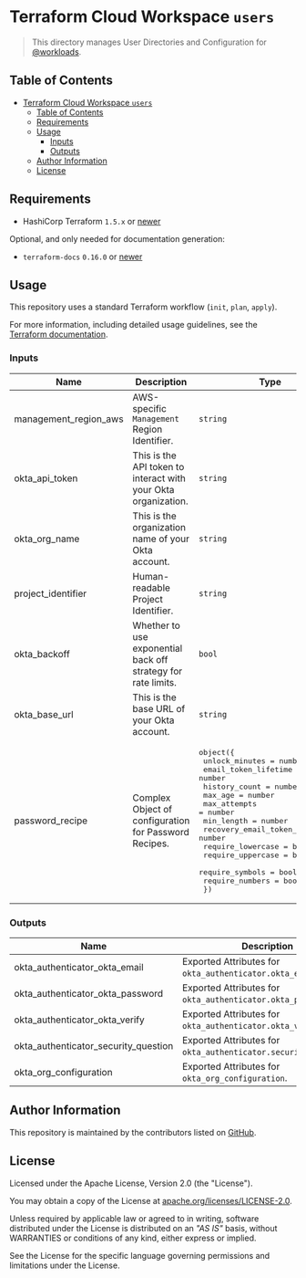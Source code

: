 # Terraform Cloud Workspace `users`

> This directory manages User Directories and Configuration for [@workloads](https://github.com/workloads).

## Table of Contents

<!-- TOC -->
* [Terraform Cloud Workspace `users`](#terraform-cloud-workspace-users)
  * [Table of Contents](#table-of-contents)
  * [Requirements](#requirements)
  * [Usage](#usage)
    * [Inputs](#inputs)
    * [Outputs](#outputs)
  * [Author Information](#author-information)
  * [License](#license)
<!-- TOC -->

## Requirements

- HashiCorp Terraform `1.5.x` or [newer](https://developer.hashicorp.com/packer/downloads)

Optional, and only needed for documentation generation:

- `terraform-docs` `0.16.0` or [newer](https://terraform-docs.io/user-guide/installation/)

## Usage

This repository uses a standard Terraform workflow (`init`, `plan`, `apply`).

For more information, including detailed usage guidelines, see the [Terraform documentation](https://developer.hashicorp.com/terraform/cli/commands).

<!-- BEGIN_TF_DOCS -->
### Inputs

| Name | Description | Type | Required |
|------|-------------|------|:--------:|
| management_region_aws | AWS-specific `Management` Region Identifier. | `string` | yes |
| okta_api_token | This is the API token to interact with your Okta organization. | `string` | yes |
| okta_org_name | This is the organization name of your Okta account. | `string` | yes |
| project_identifier | Human-readable Project Identifier. | `string` | yes |
| okta_backoff | Whether to use exponential back off strategy for rate limits. | `bool` | no |
| okta_base_url | This is the base URL of your Okta account. | `string` | no |
| password_recipe | Complex Object of configuration for Password Recipes. | <pre>object({<br>    unlock_minutes                = number<br>    email_token_lifetime          = number<br>    history_count                 = number<br>    max_age                       = number<br>    max_attempts                  = number<br>    min_length                    = number<br>    recovery_email_token_lifetime = number<br>    require_lowercase             = bool<br>    require_uppercase             = bool<br>    require_symbols               = bool<br>    require_numbers               = bool<br>  })</pre> | no |

### Outputs

| Name | Description |
|------|-------------|
| okta_authenticator_okta_email | Exported Attributes for `okta_authenticator.okta_email`. |
| okta_authenticator_okta_password | Exported Attributes for `okta_authenticator.okta_password`. |
| okta_authenticator_okta_verify | Exported Attributes for `okta_authenticator.okta_verify`. |
| okta_authenticator_security_question | Exported Attributes for `okta_authenticator.security_question`. |
| okta_org_configuration | Exported Attributes for `okta_org_configuration`. |
<!-- END_TF_DOCS -->

## Author Information

This repository is maintained by the contributors listed on [GitHub](https://github.com/workloads/users/graphs/contributors).

## License

Licensed under the Apache License, Version 2.0 (the "License").

You may obtain a copy of the License at [apache.org/licenses/LICENSE-2.0](http://www.apache.org/licenses/LICENSE-2.0).

Unless required by applicable law or agreed to in writing, software distributed under the License is distributed on an _"AS IS"_ basis, without WARRANTIES or conditions of any kind, either express or implied.

See the License for the specific language governing permissions and limitations under the License.
